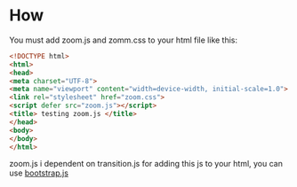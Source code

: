 # How
You must add zoom.js and zomm.css to your html file like this:
```html
<!DOCTYPE html>
<html>
<head>
<meta charset="UTF-8">
<meta name="viewport" content="width=device-width, initial-scale=1.0">
<link rel="stylesheet" href="zoom.css">
<script defer src="zoom.js"></script>
<title> testing zoom.js </title>
</head>
<body>
</body>
</html>
```
zoom.js i dependent on transition.js for adding this js to your html,
you can use [bootstrap.js](https://github.com/drk-drg/Wlibrary/blob/main/Frameworks/BootStrap/js/bootstrap.js)
